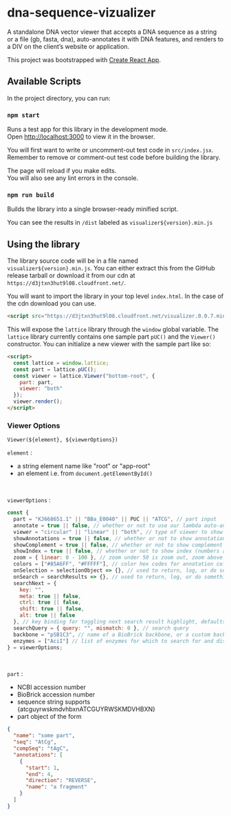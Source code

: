 # dna-sequence-vizualizer

A standalone DNA vector viewer that accepts a DNA sequence as a string or a file (gb, fasta, dna), auto-annotates it with DNA features, and renders to a DIV on the client’s website or application.

This project was bootstrapped with [Create React App](https://github.com/facebook/create-react-app).

## Available Scripts

In the project directory, you can run:

### `npm start`

Runs a test app for this library in the development mode.<br>
Open [http://localhost:3000](http://localhost:3000) to view it in the browser.

You will first want to write or uncomment-out test code in `src/index.jsx`. Remember to remove or comment-out test code before building the library.

The page will reload if you make edits.<br>
You will also see any lint errors in the console.

### `npm run build`

Builds the library into a single browser-ready minified script.

You can see the results in `/dist` labeled as `visualizer${version}.min.js`

## Using the library

The library source code will be in a file named `visualizer${version}.min.js`. You can either extract this from the GitHub release tarball or download it from our cdn at `https://d3jtxn3hut9l08.cloudfront.net/`.

You will want to import the library in your top level `index.html`. In the case of the cdn download you can use.

```html
<script src="https://d3jtxn3hut9l08.cloudfront.net/visualizer.0.0.7.min.js"></script>
```

This will expose the `lattice` library through the `window` global variable. The `lattice` library currently contains one sample part `pUC()` and the `Viewer()` constructor. You can initialize a new viewer with the sample part like so:

```html
<script>
  const lattice = window.lattice;
  const part = lattice.pUC();
  const viewer = lattice.Viewer("bottom-root", {
    part: part,
    viewer: "both"
  });
  viewer.render();
</script>
```

### Viewer Options

`Viewer(${element}, ${viewerOptions})` <br>

`element` :

- a string element name like "root" or "app-root"
- an element i.e. from `document.getElementById()`

<br>

`viewerOptions` :

```js
const {
  part = "KJ668651.1" || "BBa_E0040" || PUC || "ATCG", // part input
  annotate = true || false, // whether or not to use our lambda auto-annotate
  viewer = "circular" || "linear" || "both", // type of viewer to show
  showAnnotations = true || false, // whether or not to show annotations
  showComplement = true || false, // whether or not to show complement strand
  showIndex = true || false, // whether or not to show index (numbers and line)
  zoom = { linear: 0 - 100 }, // zoom under 50 is zoom out, zoom above 50 is zoom in
  colors = ["#85A6FF", "#FFFFF"], // color hex codes for annotation colors
  onSelection = selectionObject => {}, // used to return, log, or do something to selection
  onSearch = searchResults => {}, // used to return, log, or do something to search results
  searchNext = {
    key: "",
    meta: true || false,
    ctrl: true || false,
    shift: true || false,
    alt: true || false
  }, // key binding for toggling next search result highlight, defaults to none
  searchQuery = { query: "", mismatch: 0 }, // search query
  backbone = "pSB1C3", // name of a BioBrick backbone, or a custom backbone string
  enzymes = ["AciI"] // list of enzymes for which to search for and display cutsites
} = viewerOptions;
```

<br>

`part` :

- NCBI accession number
- BioBrick accession number
- sequence string supports {atcguyrwskmdvhbxnATCGUYRWSKMDVHBXN}
- part object of the form

```json
{
  "name": "some part",
  "seq": "AtCg",
  "compSeq": "tAgC",
  "annotations": [
    {
      "start": 1,
      "end": 4,
      "direction": "REVERSE",
      "name": "a fragment"
    }
  ]
}
```
